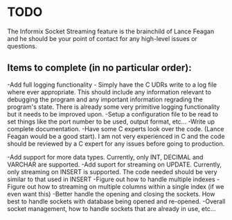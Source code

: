 # TODO

The Informix Socket Streaming feature is the brainchild of Lance Feagan and he should be your point of contact for 
any high-level issues or questions.


## Items to complete (in no particular order):
-Add full logging functionality - Simply have the C UDRs write to a log file where ever appropriate. This should 
include any information relevant to debugging the program and any important information regrading the program's state.
There is already some very primitive logging functionality but it needs to be improved upon.
-Setup a configuration file to be read to set things like the port number to be used, output format, etc... 
-Write up complete documentation.
-Have some C experts look over the code. (Lance Feagan would be a good start). I am not very experienced in C and the
 code should be reviewed by a C expert for any issues before going to production.
 
-Add support for more data types. Currently, only INT, DECIMAL and VARCHAR are supported.
-Add suport for streaming on UPDATE. Currently, only streaming on INSERT is supported. The code needed should be very
 similar to that used in INSERT
-Figure out how to handle multiple indexes
-Figure out how to streaming on multiple columns within a single index (if we even want this)
-Better handle the opening and closing the sockets. How best to handle sockets with database being opened and re-opened.
-Overall socket management, how to handle sockets that are already in use, etc...

